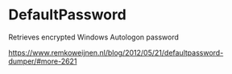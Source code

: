 # DefaultPassword
Retrieves encrypted Windows Autologon password

https://www.remkoweijnen.nl/blog/2012/05/21/defaultpassword-dumper/#more-2621
